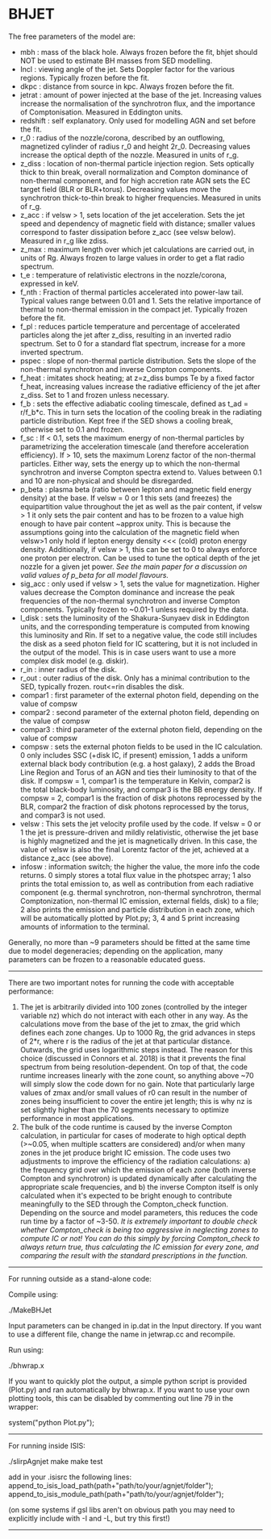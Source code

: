 # BHJET

The free parameters of the model are:

 - mbh         : mass of the black hole. Always frozen before the fit, bhjet should NOT be used to estimate BH masses from SED modelling.
 - Incl        : viewing angle of the jet. Sets Doppler factor for the various regions. Typically frozen before the fit.
 - dkpc        : distance from source in kpc. Always frozen before the fit.
 - jetrat      : amount of power injected at the base of the jet. Increasing values increase the normalisation of the synchrotron flux, and the importance of Comptonisation. Measured in Eddington units. 
 - redshift    : self explanatory. Only used for modelling AGN and set before the fit.
 - r\_0        : radius of the nozzle/corona, described by an outflowing, magnetized cylinder of radius r\_0 and height 2r\_0. Decreasing values increase the optical depth of the nozzle. Measured in units of r\_g.
 - z\_diss     : location of non-thermal particle injection region. Sets optically thick to thin break, overall normalization and Compton dominance of non-thermal component, and for high accretion rate AGN sets the EC target field (BLR or BLR+torus). Decreasing values move the synchrotron thick-to-thin break to higher frequencies. Measured in units of r\_g.
 - z\_acc      : if velsw > 1, sets location of the jet acceleration. Sets the jet speed and dependency of magnetic field with distance; smaller values correspond to faster dissipation before z\_acc (see velsw below). Measured in r\_g like zdiss. 
 - z\_max      : maximum length over which jet calculations are carried out, in units of Rg. Always frozen to large values in order to get a flat radio spectrum.
 - t\_e        : temperature of relativistic electrons in the nozzle/corona, expressed in keV.
 - f\_nth      : Fraction of thermal particles accelerated into power-law tail. Typical values range between 0.01 and 1. Sets the relative importance of thermal to non-thermal emission in the compact jet. Typically frozen before the fit.
 - f\_pl       : reduces particle temperature and percentage of accelerated particles along the jet after z\_diss, resulting in an inverted radio spectrum. Set to 0 for a standard flat spectrum, increase for a more inverted spectrum.
 - pspec       : slope of non-thermal particle distribution. Sets the slope of the non-thermal synchrotron and inverse Compton components.
 - f\_heat     : imitates shock heating; at z=z\_diss bumps Te by a fixed factor f\_heat, increasing values increase the radiative efficiency of the jet after z\_diss. Set to 1 and frozen unless necessary.
 - f\_b        : sets the effective adiabatic cooling timescale, defined as t_ad = r/f\_b*c. This in turn sets the location of the cooling break in the radiating particle distribution. Kept free if the SED shows a cooling break, otherwise set to 0.1 and frozen.
 - f\_sc       : If < 0.1, sets the maximum energy of non-thermal particles by parametrizing the acceleration timescale (and therefore acceleration efficiency). If > 10, sets the maximum Lorenz factor of the non-thermal particles. Either way, sets the energy up to which the non-thermal synchrotron and inverse Compton spectra extend to. Values between 0.1 and 10 are non-physical and should be disregarded. 
 - p\_beta     : plasma beta (ratio between lepton and magnetic field energy density) at the base. If velsw = 0 or 1 this sets (and freezes) the equipartition value throughout the jet as well as the pair content, if velsw > 1 it only sets the pair content and has to be frozen to a value high enough to have pair content ~approx unity. This is because the assumptions going into the calculation of the magnetic field when velsw>1 only hold if lepton energy density <<< (cold) proton energy density. Additionally, if velsw > 1, this can be set to 0 to always enforce one proton per electron. Can be used to tune the optical depth of the jet nozzle for a given jet power. _See the main paper for a discussion on valid values of p\_beta for all model flavours._
 - sig\_acc    : only used if velsw > 1, sets the value for magnetization. Higher values decrease the Compton dominance and increase the peak frequencies of the non-thermal synchrotron and inverse Compton components. Typically frozen to ~0.01-1 unless required by the data.
 - l\_disk     : sets the luminosity of the Shakura-Sunyaev disk in Eddington units, and the corresponding temperature is computed from knowing this luminosity and Rin. If set to a negative value, the code still includes the disk as a seed photon field for IC scattering, but it is not included in the output of the model. This is in case users want to use a more complex disk model (e.g. diskir). 
 - r\_in       : inner radius of the disk.
 - r\_out      : outer radius of the disk. Only has a minimal contribution to the SED, typically frozen. rout<=rin disables the disk.
 - compar1     : first parameter of the external photon field, depending on the value of compsw
 - compar2     : second parameter of the external photon field, depending on the value of compsw
 - compar3     : third parameter of the external photon field, depending on the value of compsw
 - compsw      : sets the external photon fields to be used in the IC calculation. 0 only includes SSC (+disk IC, if present) emission, 1 adds a uniform external black body contribution (e.g. a host galaxy), 2 adds the Broad Line Region and Torus of an AGN and ties their luminosity to that of the disk. If compsw = 1, compar1 is the temperature in Kelvin, compar2 is the total black-body luminosity, and compar3 is the BB energy density. If compsw = 2, compar1 is the fraction of disk photons reprocessed by the BLR, compar2 the fraction of disk photons reprocessed by the torus, and compar3 is not used.
 - velsw       : This sets the jet velocity profile used by the code. If velsw = 0 or 1 the jet is pressure-driven and mildly relativistic, otherwise the jet base is highly magnetized and the jet is magnetically driven. In this case, the value of velsw is also the final Lorentz factor of the jet, achieved at a distance z\_acc (see above).
 - infosw      : information switch; the higher the value, the more info the code returns. 0 simply stores a total flux value in the photspec array; 1 also prints the total emission to, as well as contribution from each radiative component (e.g. thermal synchrotron, non-thermal synchrotron, thermal Comptonization, non-thermal IC emission, external fields, disk) to a file; 2 also prints the emission and particle distribution in each zone, which will be automatically plotted by Plot.py; 3, 4 and 5 print increasing amounts of information to the terminal.

Generally, no more than ~9 parameters should be fitted at the same time due to model degeneracies; depending on the application, many parameters can be frozen to a reasonable educated guess.

---------------------------------------------------------------------------------------------------------------------------------------

There are two important notes for running the code with acceptable performance:
1) The jet is arbitrarily divided into 100 zones (controlled by the integer variable nz) which do not interact with each other in any way. As the calculations move from the base of the jet to zmax, the grid which defines each zone changes. Up to 1000 Rg, the grid advances in steps of 2*r, where r is the radius of the jet at that particular distance. Outwards, the grid uses logarithmic steps instead. The reason for this choice (discussed in Connors et al. 2018) is that it prevents the final spectrum from being resolution-dependent. On top of that, the code runtime increases linearly with the zone count, so anything above ~70 will simply slow the code down for no gain. Note that particularly large values of zmax and/or small values of r0 can result in the number of zones being insufficient to cover the entire jet length; this is why nz is set slightly higher than the 70 segments necessary to optimize performance in most applications.
2) The bulk of the code runtime is caused by the inverse Compton calculation, in particular for cases of moderate to high optical depth (>~0.05, when multiple scatters are considered) and/or when many zones in the jet produce bright IC emission. The code uses two adjustments to improve the efficiency of the radiation calculations: a) the frequency grid over which the emission of each zone (both inverse Compton and synchrotron) is updated dynamically after calculating the appropriate scale frequencies, and b) the inverse Compton itself is only calculated when it's expected to be bright enough to contribute meaningfully to the SED through the Compton\_check function. Depending on the source and model parameters, this reduces the code run time by a factor of ~3-50. _It is extremely important to double check whether Compton\_check is being too aggressive in neglecting zones to compute IC or not! You can do this simply by forcing Compton\_check to always return true, thus calculating the IC emission for every zone, and comparing the result with the standard prescriptions in the function._

---------------------------------------------------------------------------------------------------------------------------------------

For running outside as a stand-alone code: 

Compile using:

./MakeBHJet

Input parameters can be changed in ip.dat in the Input directory. If you want to use a different file, change the name in jetwrap.cc and recompile. 

Run using:

./bhwrap.x

If you want to quickly plot the output, a simple python script is provided (Plot.py) and ran automatically by bhwrap.x. If you want to use your own plotting tools, this can be disabled by commenting out line 79 in the wrapper: 

system("python Plot.py");


---------------------------------------------------------------------------------------------------------------------------------------

For running inside ISIS:

./slirpAgnjet
make
make test

add in your .isisrc the following lines:
append_to_isis_load_path(path+"path/to/your/agnjet/folder");
append_to_isis_module_path(path+"path/to/your/agnjet/folder");

(on some systems if gsl libs aren't on obvious path you may need to
       explicitly include with -I and -L, but try this first!)

---------------------------------------------------------------------------------------------------------------------------------------
